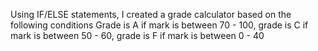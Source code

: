 Using IF/ELSE statements, I created a grade calculator based on the following conditions Grade is A if mark is between 70 - 100, grade is C if mark is between 50 - 60, grade is F if mark is between 0 - 40
